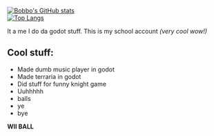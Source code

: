 [![Bobbo's GitHub stats](https://github-readme-stats.vercel.app/api?username=JurreSerrarens&theme=transparent)](https://github.com/anuraghazra/github-readme-stats)
<br>
[![Top Langs](https://github-readme-stats.vercel.app/api/top-langs/?username=JurreSerrarens&theme=transparent&hide=html,php,blade,hack)](https://github.com/anuraghazra/github-readme-stats)

It a me I do da godot stuff.
This is my school account *(very cool wow!)*

## Cool stuff:
- Made dumb music player in godot
- Made terraria in godot
- Did stuff for funny knight game
- Uuhhhhh
- balls
- ye
- bye

**WII BALL**
